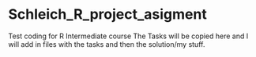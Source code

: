 # Schleich_R_project_asigment
Test coding for R Intermediate course
The Tasks will be copied here and I will add in files with the tasks and then the solution/my stuff. 
